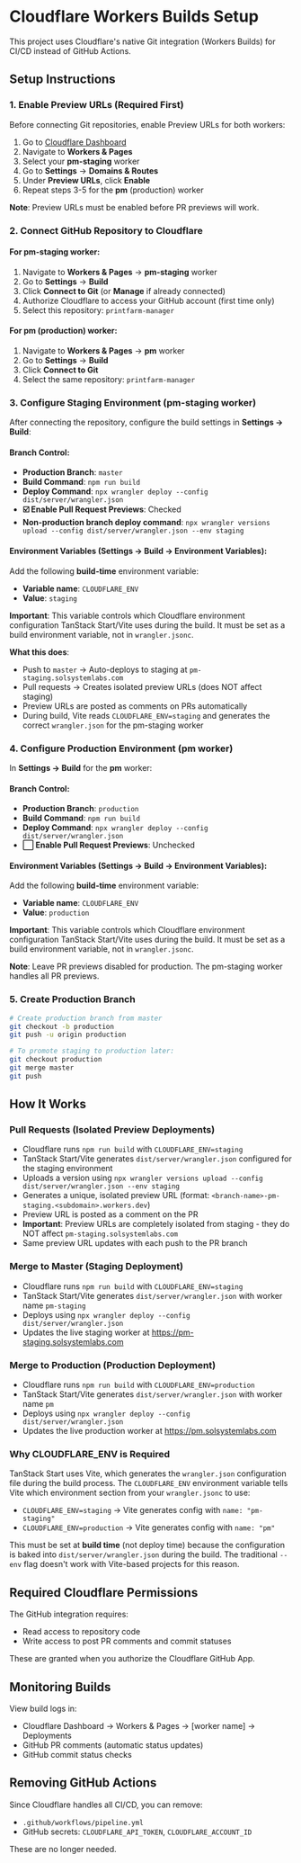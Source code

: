 # Cloudflare Workers Builds Setup

This project uses Cloudflare's native Git integration (Workers Builds) for CI/CD instead of GitHub Actions.

## Setup Instructions

### 1. Enable Preview URLs (Required First)

Before connecting Git repositories, enable Preview URLs for both workers:

1. Go to [Cloudflare Dashboard](https://dash.cloudflare.com/)
2. Navigate to **Workers & Pages**
3. Select your **pm-staging** worker
4. Go to **Settings** → **Domains & Routes**
5. Under **Preview URLs**, click **Enable**
6. Repeat steps 3-5 for the **pm** (production) worker

**Note**: Preview URLs must be enabled before PR previews will work.

### 2. Connect GitHub Repository to Cloudflare

#### For pm-staging worker:

1. Navigate to **Workers & Pages** → **pm-staging** worker
2. Go to **Settings** → **Build**
3. Click **Connect to Git** (or **Manage** if already connected)
4. Authorize Cloudflare to access your GitHub account (first time only)
5. Select this repository: `printfarm-manager`

#### For pm (production) worker:

1. Navigate to **Workers & Pages** → **pm** worker
2. Go to **Settings** → **Build**
3. Click **Connect to Git**
4. Select the same repository: `printfarm-manager`

### 3. Configure Staging Environment (pm-staging worker)

After connecting the repository, configure the build settings in **Settings → Build**:

#### Branch Control:
- **Production Branch**: `master`
- **Build Command**: `npm run build`
- **Deploy Command**: `npx wrangler deploy --config dist/server/wrangler.json`
- **☑️ Enable Pull Request Previews**: Checked
- **Non-production branch deploy command**: `npx wrangler versions upload --config dist/server/wrangler.json --env staging`

#### Environment Variables (Settings → Build → Environment Variables):
Add the following **build-time** environment variable:
- **Variable name**: `CLOUDFLARE_ENV`
- **Value**: `staging`

**Important**: This variable controls which Cloudflare environment configuration TanStack Start/Vite uses during the build. It must be set as a build environment variable, not in `wrangler.jsonc`.

**What this does**:
- Push to `master` → Auto-deploys to staging at `pm-staging.solsystemlabs.com`
- Pull requests → Creates isolated preview URLs (does NOT affect staging)
- Preview URLs are posted as comments on PRs automatically
- During build, Vite reads `CLOUDFLARE_ENV=staging` and generates the correct `wrangler.json` for the pm-staging worker

### 4. Configure Production Environment (pm worker)

In **Settings → Build** for the **pm** worker:

#### Branch Control:
- **Production Branch**: `production`
- **Build Command**: `npm run build`
- **Deploy Command**: `npx wrangler deploy --config dist/server/wrangler.json`
- **⬜ Enable Pull Request Previews**: Unchecked

#### Environment Variables (Settings → Build → Environment Variables):
Add the following **build-time** environment variable:
- **Variable name**: `CLOUDFLARE_ENV`
- **Value**: `production`

**Important**: This variable controls which Cloudflare environment configuration TanStack Start/Vite uses during the build. It must be set as a build environment variable, not in `wrangler.jsonc`.

**Note**: Leave PR previews disabled for production. The pm-staging worker handles all PR previews.

### 5. Create Production Branch

```bash
# Create production branch from master
git checkout -b production
git push -u origin production

# To promote staging to production later:
git checkout production
git merge master
git push
```

## How It Works

### Pull Requests (Isolated Preview Deployments)
- Cloudflare runs `npm run build` with `CLOUDFLARE_ENV=staging`
- TanStack Start/Vite generates `dist/server/wrangler.json` configured for the staging environment
- Uploads a version using `npx wrangler versions upload --config dist/server/wrangler.json --env staging`
- Generates a unique, isolated preview URL (format: `<branch-name>-pm-staging.<subdomain>.workers.dev`)
- Preview URL is posted as a comment on the PR
- **Important**: Preview URLs are completely isolated from staging - they do NOT affect `pm-staging.solsystemlabs.com`
- Same preview URL updates with each push to the PR branch

### Merge to Master (Staging Deployment)
- Cloudflare runs `npm run build` with `CLOUDFLARE_ENV=staging`
- TanStack Start/Vite generates `dist/server/wrangler.json` with worker name `pm-staging`
- Deploys using `npx wrangler deploy --config dist/server/wrangler.json`
- Updates the live staging worker at https://pm-staging.solsystemlabs.com

### Merge to Production (Production Deployment)
- Cloudflare runs `npm run build` with `CLOUDFLARE_ENV=production`
- TanStack Start/Vite generates `dist/server/wrangler.json` with worker name `pm`
- Deploys using `npx wrangler deploy --config dist/server/wrangler.json`
- Updates the live production worker at https://pm.solsystemlabs.com

### Why CLOUDFLARE_ENV is Required

TanStack Start uses Vite, which generates the `wrangler.json` configuration file during the build process. The `CLOUDFLARE_ENV` environment variable tells Vite which environment section from your `wrangler.jsonc` to use:

- `CLOUDFLARE_ENV=staging` → Vite generates config with `name: "pm-staging"`
- `CLOUDFLARE_ENV=production` → Vite generates config with `name: "pm"`

This must be set at **build time** (not deploy time) because the configuration is baked into `dist/server/wrangler.json` during the build. The traditional `--env` flag doesn't work with Vite-based projects for this reason.

## Required Cloudflare Permissions

The GitHub integration requires:
- Read access to repository code
- Write access to post PR comments and commit statuses

These are granted when you authorize the Cloudflare GitHub App.

## Monitoring Builds

View build logs in:
- Cloudflare Dashboard → Workers & Pages → [worker name] → Deployments
- GitHub PR comments (automatic status updates)
- GitHub commit status checks

## Removing GitHub Actions

Since Cloudflare handles all CI/CD, you can remove:
- `.github/workflows/pipeline.yml`
- GitHub secrets: `CLOUDFLARE_API_TOKEN`, `CLOUDFLARE_ACCOUNT_ID`

These are no longer needed.
